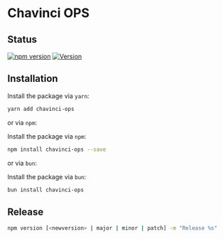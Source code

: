 # Chavinci OPS
## Status
[![npm version][npm-image]][npm-url] [![Version](https://img.shields.io/npm/v/npm.svg?logo=npm)](https://www.npmjs.com/package/chavinci-ops)




[npm-image]: https://img.shields.io/npm/v/npm.svg?logo=npm
[npm-url]: https://npmjs.org/package/chavinci-ops


## Installation

Install the package via `yarn`:

```sh
yarn add chavinci-ops
```

or via `npm`:

Install the package via `npm`:

```sh
npm install chavinci-ops --save
```

or via `bun`:

Install the package via `bun`:

```sh
bun install chavinci-ops 
```

## Release

```sh
npm version [<newversion> | major | minor | patch] -m "Release %s"
```